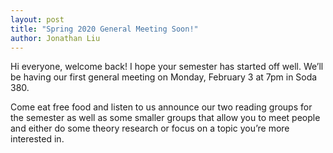 ```yaml
---
layout: post
title: "Spring 2020 General Meeting Soon!"
author: Jonathan Liu
---
```


Hi everyone, welcome back! I hope your semester has started off well.
We’ll be having our first general meeting on Monday, February 3 at 7pm
in Soda 380. 

Come eat free food and listen to us announce our two
reading groups for the semester as well as some smaller groups that
allow you to meet people and either do some theory research or focus
on a topic you’re more interested in.
